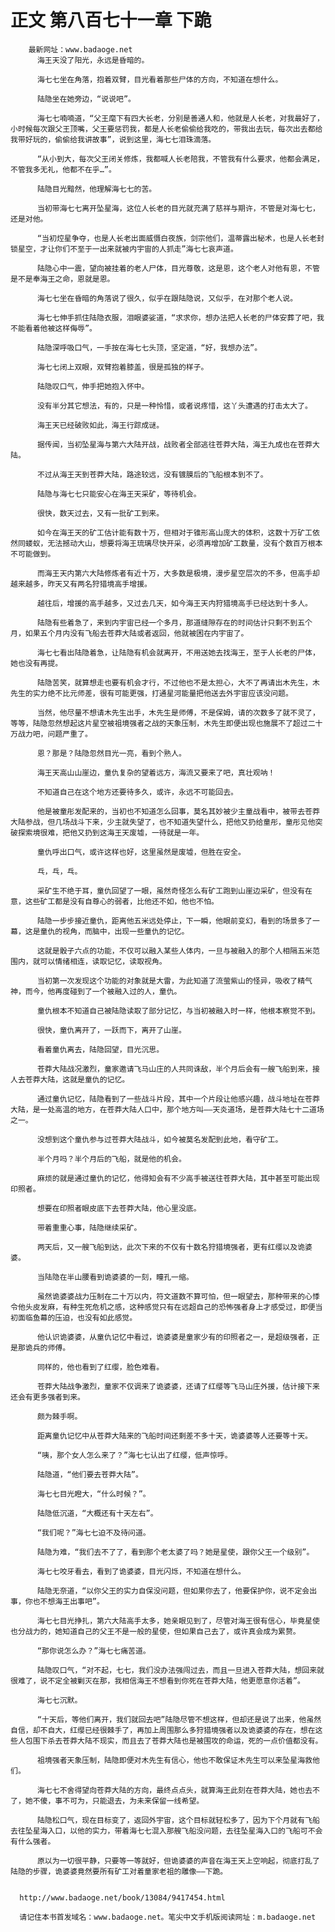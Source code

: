 # 正文 第八百七十一章 下跪
        最新网址：www.badaoge.net
          海王天没了阳光，永远是昏暗的。
      
          海七七坐在角落，抱着双臂，目光看着那些尸体的方向，不知道在想什么。
      
          陆隐坐在她旁边，“说说吧”。
      
          海七七喃喃道，“父王麾下有四大长老，分别是善通人和，他就是人长老，对我最好了，小时候每次跟父王顶嘴，父王要惩罚我，都是人长老偷偷给我吃的，带我出去玩，每次出去都给我带好玩的，偷偷给我讲故事”，说到这里，海七七泪珠滴落。
      
          “从小到大，每次父王闭关修炼，我都喊人长老陪我，不管我有什么要求，他都会满足，不管我多无礼，他都不在乎…”。
      
          陆隐目光黯然，他理解海七七的苦。
      
          当初带海七七离开坠星海，这位人长老的目光就充满了慈祥与期许，不管是对海七七，还是对他。
      
          “当初焢星争夺，也是人长老出面威慑白夜族，剑宗他们，温蒂露出秘术，也是人长老封锁星空，才让你们不至于一出来就被内宇宙的人抓走”海七七哀声道。
      
          陆隐心中一震，望向被挂着的老人尸体，目光尊敬，这是恩，这个老人对他有恩，不管是不是奉海王之命，恩就是恩。
      
          海七七坐在昏暗的角落说了很久，似乎在跟陆隐说，又似乎，在对那个老人说。
      
          海七七伸手抓住陆隐衣服，泪眼婆娑道，“求求你，想办法把人长老的尸体安葬了吧，我不能看着他被这样侮辱”。
      
          陆隐深呼吸口气，一手按在海七七头顶，坚定道，“好，我想办法”。
      
          海七七闭上双眼，双臂抱着膝盖，很是孤独的样子。
      
          陆隐叹口气，伸手把她抱入怀中。
      
          没有半分其它想法，有的，只是一种怜惜，或者说疼惜，这丫头遭遇的打击太大了。
      
          海王天已经破败如此，海王行踪成谜。
      
          据传闻，当初坠星海与第六大陆开战，战败者全部逃往苍莽大陆，海王九成也在苍莽大陆。
      
          不过从海王天到苍莽大陆，路途较远，没有镀膜后的飞船根本到不了。
      
          陆隐与海七七只能安心在海王天采矿，等待机会。
      
          很快，数天过去，又有一批矿工到来。
      
          如今在海王天的矿工估计能有数十万，但相对于锥形高山庞大的体积，这数十万矿工依然同蝼蚁，无法撼动大山，想要将海王琉璃尽快开采，必须再增加矿工数量，没有个数百万根本不可能做到。
      
          而海王天内第六大陆修炼者有近十万，大多数是极境，漫步星空层次的不多，但高手却越来越多，昨天又有两名狩猎境高手增援。
      
          越往后，增援的高手越多，又过去几天，如今海王天内狩猎境高手已经达到十多人。
      
          陆隐有些着急了，来到内宇宙已经一个多月，那道缝隙存在的时间估计只剩不到五个月，如果五个月内没有飞船去苍莽大陆或者返回，他就被困在内宇宙了。
      
          海七七看出陆隐着急，让陆隐有机会就离开，不用送她去找海王，至于人长老的尸体，她也没有再提。
      
          陆隐苦笑，就算想走也要有机会才行，不过他也不是太担心，大不了再请出木先生，木先生的实力绝不比元师差，很有可能更强，打通星河能量把他送去外宇宙应该没问题。
      
          当然，他尽量不想请木先生出手，木先生是师傅，不是保姆，请的次数多了就不灵了，等等，陆隐忽然想起这片星空被祖境强者之战的天象压制，木先生即便出现也施展不了超过二十万战力吧，问题严重了。
      
          恩？那是？陆隐忽然目光一亮，看到个熟人。
      
          海王天高山山崖边，童仇复杂的望着远方，海流又要来了吧，真壮观呐！
      
          不知道自己在这个地方还要待多久，或许，永远不可能回去。
      
          他是被童彤发配来的，当初也不知道怎么回事，莫名其妙被少主童战看中，被带去苍莽大陆参战，但几场战斗下来，少主就失望了，也不知道失望什么，把他又扔给童彤，童彤见他突破探索境很难，把他又扔到这海王天废墟，一待就是一年。
      
          童仇呼出口气，或许这样也好，这里虽然是废墟，但胜在安全。
      
          乓，乓，乓。
      
          采矿生不绝于耳，童仇回望了一眼，虽然奇怪怎么有矿工跑到山崖边采矿，但没有在意，这些矿工都是没有自尊心的弱者，比他还不如，他也不怕。
      
          陆隐一步步接近童仇，距离他五米远处停止，下一瞬，他眼前变幻，看到的场景多了一幕，这是童仇的视角，而脑中，出现一些童仇的记忆。
      
          这就是骰子六点的功能，不仅可以融入某些人体内，一旦与被融入的那个人相隔五米范围内，就可以情绪相连，读取记忆，读取视角。
      
          当初第一次发现这个功能的对象就是大雷，为此知道了流萤紫山的怪异，吸收了精气神，而今，他再度碰到了一个被融入过的人，童仇。
      
          童仇根本不知道自己被陆隐读取了部分记忆，与当初被融入时一样，他根本察觉不到。
      
          很快，童仇离开了，一跃而下，离开了山崖。
      
          看着童仇离去，陆隐回望，目光沉思。
      
          苍莽大陆战况激烈，童家邀请飞马山庄的人共同诛敌，半个月后会有一艘飞船到来，接人去苍莽大陆，这就是童仇的记忆。
      
          通过童仇记忆，陆隐看到了一些战斗片段，其中一个片段让他感兴趣，战斗地址在苍莽大陆，是一处高温的地方，在苍莽大陆人口中，那个地方叫——天炎道场，是苍莽大陆七十二道场之一。
      
          没想到这个童仇参与过苍莽大陆战斗，如今被莫名发配到此地，看守矿工。
      
          半个月吗？半个月后的飞船，就是他的机会。
      
          麻烦的就是通过童仇的记忆，他得知会有不少高手被送往苍莽大陆，其中甚至可能出现印照者。
      
          想要在印照者眼皮底下去苍莽大陆，他心里没底。
      
          带着重重心事，陆隐继续采矿。
      
          两天后，又一艘飞船到达，此次下来的不仅有十数名狩猎境强者，更有红缨以及诡婆婆。
      
          当陆隐在半山腰看到诡婆婆的一刻，瞳孔一缩。
      
          虽然诡婆婆战力压制在二十万以内，符文道数不算可怕，但一眼望去，那种带来的心悸令他头皮发麻，有种生死危机之感，这种感觉只有在远超自己的恐怖强者身上才感受过，即便当初面临鱼幕的压迫，也没有如此感觉。
      
          他认识诡婆婆，从童仇记忆中看过，诡婆婆是童家少有的印照者之一，是超级强者，正是那诡兵的师傅。
      
          同样的，他也看到了红缨，脸色难看。
      
          苍莽大陆战争激烈，童家不仅调来了诡婆婆，还请了红缨等飞马山庄外援，估计接下来还会有更多强者到来。
      
          颇为棘手啊。
      
          距离童仇记忆中从苍莽大陆来的飞船时间还剩差不多十天，诡婆婆等人还要等十天。
      
          “咦，那个女人怎么来了？”海七七认出了红缨，低声惊呼。
      
          陆隐道，“他们要去苍莽大陆”。
      
          海七七目光瞪大，“什么时候？”。
      
          陆隐低沉道，“大概还有十天左右”。
      
          “我们呢？”海七七迫不及待问道。
      
          陆隐为难，“我们去不了了，看到那个老太婆了吗？她是星使，跟你父王一个级别”。
      
          海七七咬牙看去，看到了诡婆婆，目光闪烁，不知道在想什么。
      
          陆隐无奈道，“以你父王的实力自保没问题，但如果你去了，他要保护你，说不定会出事，你也不想海王出事吧”。
      
          海七七目光挣扎，第六大陆高手太多，她亲眼见到了，尽管对海王很有信心，毕竟星使也分战力的，她知道自己的父王不是一般的星使，但如果自己去了，或许真会成为累赘。
      
          “那你说怎么办？”海七七痛苦道。
      
          陆隐叹口气，“对不起，七七，我们没办法强闯过去，而且一旦进入苍莽大陆，想回来就很难了，说不定全被剿灭在那，我相信海王不想看到你死在苍莽大陆，他更愿意你活着”。
      
          海七七沉默。
      
          “十天后，等他们离开，我们就回去吧”陆隐尽管不想这样，但却还是说了出来，他虽然自信，却不自大，红缨已经很棘手了，再加上周围那么多狩猎境强者以及诡婆婆的存在，想在这些人包围下杀去苍莽大陆不现实，而且去了苍莽大陆也是被围攻的命运，死的一点价值都没有。
      
          祖境强者天象压制，陆隐即便对木先生有信心，他也不敢保证木先生可以来坠星海救他们。
      
          海七七不舍得望向苍莽大陆的方向，最终点点头，就算海王此刻在苍莽大陆，她也去不了，她不傻，事不可为，只能退去，为未来保留一线希望。
      
          陆隐松口气，现在目标变了，返回外宇宙，这个目标就轻松多了，因为下个月就有飞船去往坠星海入口，以他的实力，带着海七七混入那艘飞船没问题，去往坠星海入口的飞船可不会有什么强者。
      
          原以为一切很平静，只要等一等就好，但诡婆婆的声音在海王天上空响起，彻底打乱了陆隐的步骤，诡婆婆竟然要所有矿工对着童家老祖的雕像——下跪。
      
      
      http://www.badaoge.net/book/13084/9417454.html
      
      请记住本书首发域名：www.badaoge.net。笔尖中文手机版阅读网址：m.badaoge.net